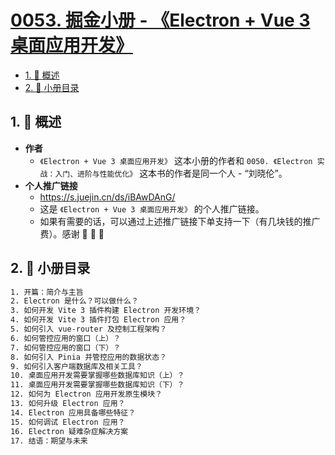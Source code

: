 # [0053. 掘金小册 - 《Electron + Vue 3 桌面应用开发》](https://github.com/Tdahuyou/TNotes.electron/tree/main/notes/0053.%20%E6%8E%98%E9%87%91%E5%B0%8F%E5%86%8C%20-%20%E3%80%8AElectron%20%2B%20Vue%203%20%E6%A1%8C%E9%9D%A2%E5%BA%94%E7%94%A8%E5%BC%80%E5%8F%91%E3%80%8B)

<!-- region:toc -->

- [1. 📝 概述](#1--概述)
- [2. 📒 小册目录](#2--小册目录)

<!-- endregion:toc -->

## 1. 📝 概述

- **作者**
  - `《Electron + Vue 3 桌面应用开发》` 这本小册的作者和 `0050. 《Electron 实战：入门、进阶与性能优化》` 这本书的作者是同一个人 - “刘晓伦”。
- **个人推广链接**
  - https://s.juejin.cn/ds/iBAwDAnG/
  - 这是 `《Electron + Vue 3 桌面应用开发》` 的个人推广链接。
  - 如果有需要的话，可以通过上述推广链接下单支持一下（有几块钱的推广费）。感谢 🙏 🙏 🙏

## 2. 📒 小册目录

```txt
1. 开篇：简介与主旨
2. Electron 是什么？可以做什么？
3. 如何开发 Vite 3 插件构建 Electron 开发环境？
4. 如何开发 Vite 3 插件打包 Electron 应用？
5. 如何引入 vue-router 及控制工程架构？
6. 如何管控应用的窗口（上）？
7. 如何管控应用的窗口（下）？
8. 如何引入 Pinia 并管控应用的数据状态？
9. 如何引入客户端数据库及相关工具？
10. 桌面应用开发需要掌握哪些数据库知识（上）？
11. 桌面应用开发需要掌握哪些数据库知识（下）？
12. 如何为 Electron 应用开发原生模块？
13. 如何升级 Electron 应用？
14. Electron 应用具备哪些特征？
15. 如何调试 Electron 应用？
16. Electron 疑难杂症解决方案
17. 结语：期望与未来
```
